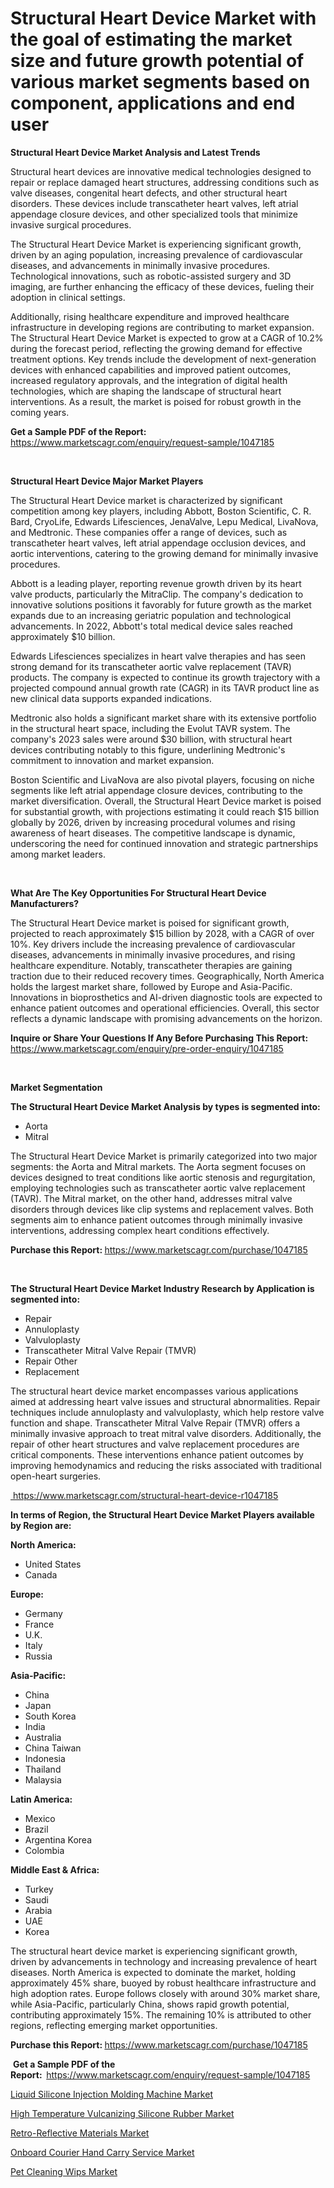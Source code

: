 <p><h1>Structural Heart Device Market with the goal of estimating the market size and future growth potential of various market segments based on component, applications and end user</h1></p><p><strong>Structural Heart Device Market Analysis and Latest Trends</strong></p>
<p><p>Structural heart devices are innovative medical technologies designed to repair or replace damaged heart structures, addressing conditions such as valve diseases, congenital heart defects, and other structural heart disorders. These devices include transcatheter heart valves, left atrial appendage closure devices, and other specialized tools that minimize invasive surgical procedures.</p><p>The Structural Heart Device Market is experiencing significant growth, driven by an aging population, increasing prevalence of cardiovascular diseases, and advancements in minimally invasive procedures. Technological innovations, such as robotic-assisted surgery and 3D imaging, are further enhancing the efficacy of these devices, fueling their adoption in clinical settings. </p><p>Additionally, rising healthcare expenditure and improved healthcare infrastructure in developing regions are contributing to market expansion. The Structural Heart Device Market is expected to grow at a CAGR of 10.2% during the forecast period, reflecting the growing demand for effective treatment options. Key trends include the development of next-generation devices with enhanced capabilities and improved patient outcomes, increased regulatory approvals, and the integration of digital health technologies, which are shaping the landscape of structural heart interventions. As a result, the market is poised for robust growth in the coming years.</p></p>
<p><strong>Get a Sample PDF of the Report:&nbsp;</strong> <a href="https://www.marketscagr.com/enquiry/request-sample/1047185?utm_campaign=1884&utm_medium=2&utm_source=Github&utm_content=ia&utm_term=06122024&utm_id=structural-heart-device">https://www.marketscagr.com/enquiry/request-sample/1047185</a></p>
<p>&nbsp;</p>
<p><strong>Structural Heart Device Major Market Players</strong></p>
<p><p>The Structural Heart Device market is characterized by significant competition among key players, including Abbott, Boston Scientific, C. R. Bard, CryoLife, Edwards Lifesciences, JenaValve, Lepu Medical, LivaNova, and Medtronic. These companies offer a range of devices, such as transcatheter heart valves, left atrial appendage occlusion devices, and aortic interventions, catering to the growing demand for minimally invasive procedures.</p><p>Abbott is a leading player, reporting revenue growth driven by its heart valve products, particularly the MitraClip. The company's dedication to innovative solutions positions it favorably for future growth as the market expands due to an increasing geriatric population and technological advancements. In 2022, Abbott's total medical device sales reached approximately $10 billion.</p><p>Edwards Lifesciences specializes in heart valve therapies and has seen strong demand for its transcatheter aortic valve replacement (TAVR) products. The company is expected to continue its growth trajectory with a projected compound annual growth rate (CAGR) in its TAVR product line as new clinical data supports expanded indications.</p><p>Medtronic also holds a significant market share with its extensive portfolio in the structural heart space, including the Evolut TAVR system. The company's 2023 sales were around $30 billion, with structural heart devices contributing notably to this figure, underlining Medtronic's commitment to innovation and market expansion.</p><p>Boston Scientific and LivaNova are also pivotal players, focusing on niche segments like left atrial appendage closure devices, contributing to the market diversification. Overall, the Structural Heart Device market is poised for substantial growth, with projections estimating it could reach $15 billion globally by 2026, driven by increasing procedural volumes and rising awareness of heart diseases. The competitive landscape is dynamic, underscoring the need for continued innovation and strategic partnerships among market leaders.</p></p>
<p>&nbsp;</p>
<p><strong>What Are The Key Opportunities For Structural Heart Device Manufacturers?</strong></p>
<p><p>The Structural Heart Device market is poised for significant growth, projected to reach approximately $15 billion by 2028, with a CAGR of over 10%. Key drivers include the increasing prevalence of cardiovascular diseases, advancements in minimally invasive procedures, and rising healthcare expenditure. Notably, transcatheter therapies are gaining traction due to their reduced recovery times. Geographically, North America holds the largest market share, followed by Europe and Asia-Pacific. Innovations in bioprosthetics and AI-driven diagnostic tools are expected to enhance patient outcomes and operational efficiencies. Overall, this sector reflects a dynamic landscape with promising advancements on the horizon.</p></p>
<p><strong>Inquire or Share Your Questions If Any Before Purchasing This Report:</strong> <a href="https://www.marketscagr.com/enquiry/pre-order-enquiry/1047185?utm_campaign=1884&utm_medium=2&utm_source=Github&utm_content=ia&utm_term=06122024&utm_id=structural-heart-device">https://www.marketscagr.com/enquiry/pre-order-enquiry/1047185</a></p>
<p>&nbsp;</p>
<p><strong>Market Segmentation</strong></p>
<p><strong>The Structural Heart Device Market Analysis by types is segmented into:</strong></p>
<p><ul><li>Aorta</li><li>Mitral</li></ul></p>
<p><p>The Structural Heart Device Market is primarily categorized into two major segments: the Aorta and Mitral markets. The Aorta segment focuses on devices designed to treat conditions like aortic stenosis and regurgitation, employing technologies such as transcatheter aortic valve replacement (TAVR). The Mitral market, on the other hand, addresses mitral valve disorders through devices like clip systems and replacement valves. Both segments aim to enhance patient outcomes through minimally invasive interventions, addressing complex heart conditions effectively.</p></p>
<p><strong>Purchase this Report:&nbsp;</strong><a href="https://www.marketscagr.com/purchase/1047185?utm_campaign=1884&utm_medium=2&utm_source=Github&utm_content=ia&utm_term=06122024&utm_id=structural-heart-device">https://www.marketscagr.com/purchase/1047185</a></p>
<p>&nbsp;</p>
<p><strong>The Structural Heart Device Market Industry Research by Application is segmented into:</strong></p>
<p><ul><li>Repair</li><li>Annuloplasty</li><li>Valvuloplasty</li><li>Transcatheter Mitral Valve Repair (TMVR)</li><li>Repair Other</li><li>Replacement</li></ul></p>
<p><p>The structural heart device market encompasses various applications aimed at addressing heart valve issues and structural abnormalities. Repair techniques include annuloplasty and valvuloplasty, which help restore valve function and shape. Transcatheter Mitral Valve Repair (TMVR) offers a minimally invasive approach to treat mitral valve disorders. Additionally, the repair of other heart structures and valve replacement procedures are critical components. These interventions enhance patient outcomes by improving hemodynamics and reducing the risks associated with traditional open-heart surgeries.</p></p>
<p><a href="https://www.marketscagr.com/structural-heart-device-r1047185?utm_campaign=1884&utm_medium=2&utm_source=Github&utm_content=ia&utm_term=06122024&utm_id=structural-heart-device">&nbsp;https://www.marketscagr.com/structural-heart-device-r1047185</a></p>
<p><strong>In terms of Region, the Structural Heart Device Market Players available by Region are:</strong></p>
<p>
    <p> <strong> North America: </strong>
        <ul>
            <li>United States</li>
            <li>Canada</li>
        </ul>
        </p> 
    <p> <strong> Europe: </strong>
        <ul>
            <li>Germany</li>
            <li>France</li>
            <li>U.K.</li>
            <li>Italy</li>
            <li>Russia</li>
        </ul>
        </p> 
    <p> <strong> Asia-Pacific: </strong>
        <ul>
            <li>China</li>
            <li>Japan</li>
            <li>South Korea</li>
            <li>India</li>
            <li>Australia</li>
            <li>China Taiwan</li>
            <li>Indonesia</li>
            <li>Thailand</li>
            <li>Malaysia</li>
        </ul>
        </p> 
    <p> <strong> Latin America: </strong>
        <ul>
            <li>Mexico</li>
            <li>Brazil</li>
            <li>Argentina Korea</li>
            <li>Colombia</li>
        </ul>
        </p> 
    <p> <strong> Middle East & Africa: </strong>
        <ul>
            <li>Turkey</li>
            <li>Saudi</li>
            <li>Arabia</li>
            <li>UAE</li>
            <li>Korea</li>
        </ul>
    </p>
    </p>
<p><p>The structural heart device market is experiencing significant growth, driven by advancements in technology and increasing prevalence of heart diseases. North America is expected to dominate the market, holding approximately 45% share, buoyed by robust healthcare infrastructure and high adoption rates. Europe follows closely with around 30% market share, while Asia-Pacific, particularly China, shows rapid growth potential, contributing approximately 15%. The remaining 10% is attributed to other regions, reflecting emerging market opportunities.</p></p>
<p><strong>Purchase this Report: </strong><a href="https://www.marketscagr.com/purchase/1047185?utm_campaign=1884&utm_medium=2&utm_source=Github&utm_content=ia&utm_term=06122024&utm_id=structural-heart-device">https://www.marketscagr.com/purchase/1047185</a></p>
<p>&nbsp;<strong>Get a Sample PDF of the Report:&nbsp;&nbsp;</strong><a href="https://www.marketscagr.com/enquiry/request-sample/1047185?utm_campaign=1884&utm_medium=2&utm_source=Github&utm_content=ia&utm_term=06122024&utm_id=structural-heart-device">https://www.marketscagr.com/enquiry/request-sample/1047185</a></p>
<p><strong></strong></p>
<p><p><a href="https://www.linkedin.com/pulse/anticipated-cagr-42-liquid-silicone-injection-molding-machine-ilggc?utm_campaign=1884&utm_medium=2&utm_source=Github&utm_content=ia&utm_term=06122024&utm_id=structural-heart-device">Liquid Silicone Injection Molding Machine Market</a></p><p><a href="https://www.linkedin.com/pulse/in-depth-high-temperature-vulcanizing-silicone-rubber-market-5vrae?utm_campaign=1884&utm_medium=2&utm_source=Github&utm_content=ia&utm_term=06122024&utm_id=structural-heart-device">High Temperature Vulcanizing Silicone Rubber Market</a></p><p><a href="https://github.com/tamvrosiya/Market-Research-Report-List-6/blob/main/retro-reflective-materials-market.md?utm_campaign=1884&utm_medium=2&utm_source=Github&utm_content=ia&utm_term=06122024&utm_id=structural-heart-device">Retro-Reflective Materials Market</a></p><p><a href="https://issuu.com/reportprime-2/docs/onboard-courier-hand-carry-service-market-size-203?utm_campaign=1884&utm_medium=2&utm_source=Github&utm_content=ia&utm_term=06122024&utm_id=structural-heart-device">Onboard Courier Hand Carry Service Market</a></p><p><a href="https://issuu.com/reportprime-2/docs/pet-cleaning-wips-market-size-2030.pptx?utm_campaign=1884&utm_medium=2&utm_source=Github&utm_content=ia&utm_term=06122024&utm_id=structural-heart-device">Pet Cleaning Wips Market</a></p></p>